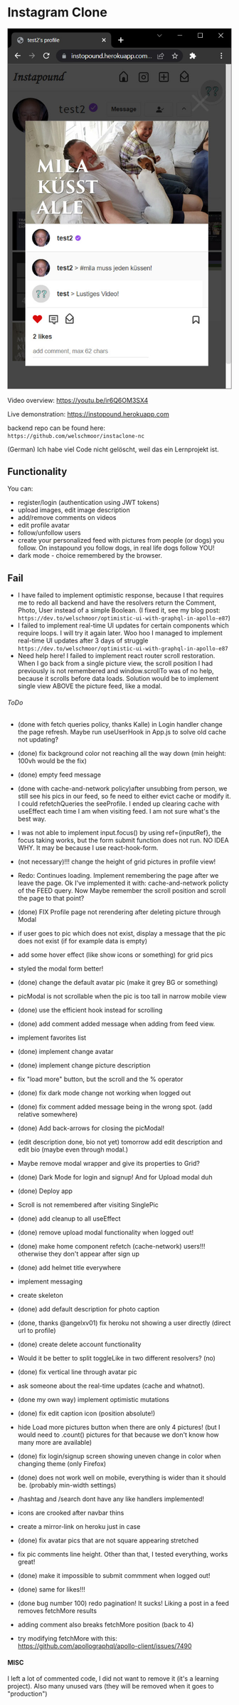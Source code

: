 #  Instagram Clone

![preview picture instagram clone](https://github.com/welschmoor/instaclone-front/blob/main/preview_pics/one.jpg)

Video overview: https://youtu.be/ir6Q6OM3SX4

Live demonstration: https://instopound.herokuapp.com

backend repo can be found here: `https://github.com/welschmoor/instaclone-nc`

(German) Ich habe viel Code nicht gelöscht, weil das ein Lernprojekt ist.

## Functionality
You can:
- register/login (authentication using JWT tokens)
- upload images, edit image description
- add/remove comments on videos
- edit profile avatar
- follow/unfollow users
- create your personalized feed with pictures from people (or dogs) you follow. On instapound you follow dogs, in real life dogs follow YOU!
- dark mode - choice remembered by the browser.


## Fail

- I have failed to implement optimistic response, because I that requires me to redo all backend and have the resolvers return the Comment, Photo, User instead of a simple Boolean. (I fixed it, see my blog post: `https://dev.to/welschmoor/optimistic-ui-with-graphql-in-apollo-e87`)
- I failed to implement real-time UI updates for certain components which require loops. I will try it again later. Woo hoo I managed to implement real-time UI updates after 3 days of struggle `https://dev.to/welschmoor/optimistic-ui-with-graphql-in-apollo-e87`
- Need help here! I failed to implement react router scroll restoration. When I go back from a single picture view, the scroll position I had previously is not remembered and window.scrollTo was of no help, because it scrolls before data loads. Solution would be to implement single view ABOVE the picture feed, like a modal.


###### ToDo
- (done with fetch queries policy, thanks Kalle) in Login handler change the page refresh. Maybe run useUserHook in App.js to solve 
old cache not updating? 
- (done) fix background color not reaching all the way down (min height: 100vh would be the fix) 
- (done) empty feed message 
- (done with cache-and-network policy)after unsubbing from person, we still see his pics in our feed, so fe need to either evict cache or modify it. I could refetchQueries the seeProfile. I ended up clearing cache with useEffect each time I am when visiting feed. I am not sure what's the best way. 
- I was not able to implement input.focus() by using ref={inputRef}, the focus taking works, but the form submit function does not run. NO IDEA WHY. It may be because I use react-hook-form. 
- (not necessary)!!! change the height of grid pictures in profile view! 
- Redo: Continues loading. Implement remembering the page after we leave the page. Ok I've implemented it with: cache-and-network policty of the FEED query. Now Maybe remember the scroll position and scroll the page to that point?
- (done) FIX Profile page not rerendering after deleting picture through Modal
- if user goes to pic which does not exist, display a message that the pic does not exist (if for example data is empty)

- add some hover effect (like show icons or something) for grid pics
- styled the modal form better!
- (done) change the default avatar pic (make it grey BG or something)
- picModal is not scrollable when the pic is too tall in narrow mobile view
- (done) use the efficient hook instead for scrolling
- (done) add comment added message when adding from feed view.
- implement favorites list
- (done) implement change avatar
- (done) implement change picture description
- fix "load more" button, but the scroll and the % operator
- (done) fix dark mode change not working when logged out
- (done) fix comment added message being in the wrong spot. (add relative somewhere)
- (done) Add back-arrows for closing the picModal!
- (edit description done, bio not yet) tomorrow add edit description and edit bio (maybe even through modal.)
- Maybe remove modal wrapper and give its properties to Grid?
- (done) Dark Mode for login and signup! And for Upload modal duh
- (done) Deploy app
- Scroll is not remembered after visiting SinglePic 
- (done) add cleanup to all useEffect
- (done) remove upload modal functionality when logged out!
- (done) make home component refetch (cache-network) users!!! otherwise they don't appear after sign up
- (done) add helmet title everywhere
- implement messaging
- create skeleton
- (done) add default description for photo caption
- (done, thanks @angelxv01) fix heroku not showing a user directly (direct url to profile)
- (done) create delete account functionality
- Would it be better to split toggleLike in two different resolvers? (no)
- (done) fix vertical line through avatar pic
- ask someone about the real-time updates (cache and whatnot).
- (done my own way) implement optimistic mutations
- (done) fix edit caption icon (position absolute!)
- hide Load more pictures button when there are only 4 pictures! (but I would need to .count() pictures for that because we don't know how many more are available)
- (done) fix login/signup screen showing uneven change in color when changing theme (only Firefox)
- (done) does not work well on mobile, everything is wider than it should be. (probably min-width settings)
- /hashtag and /search dont have any like handlers implemented!
- icons are crooked after navbar thins
- create a mirror-link on heroku just in case
- (done) fix avatar pics that are not square appearing stretched
- fix pic comments line height. Other than that, I tested everything, works great!
- (done) make it impossible to submit commment when logged out!
- (done) same for likes!!!
- (done bug number 100) redo pagination! It sucks! Liking a post in a feed removes fetchMore results
- adding comment also breaks fetchMore position (back to 4)
- try modifying fetchMore with this: https://github.com/apollographql/apollo-client/issues/7490

#### MISC
I left a lot of commented code, I did not want to remove it (it's a learning project). Also many unused vars (they will be removed when it goes to "production")